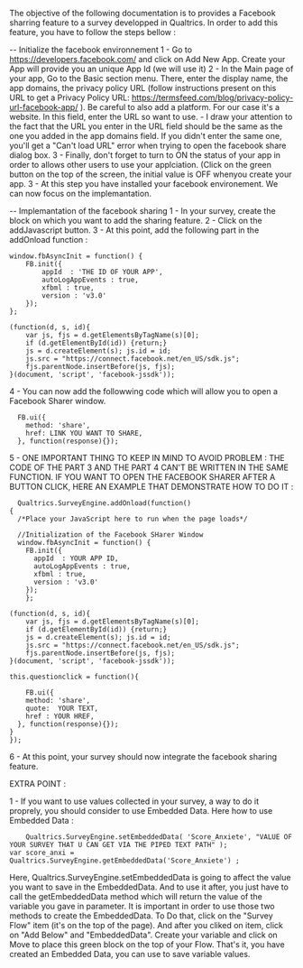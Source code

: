 The objective of the following documentation is to provides a Facebook sharring feature to a survey developped in Qualtrics. 
In order to add this feature, you have to follow the steps bellow : 
  
  -- Initialize the facebook environnement
  1 - Go to https://developers.facebook.com/ and click on Add New App. Create your App will provide you an unique App Id (we will use it) 
  2 - In the Main page of your app, Go to the Basic section menu. There, enter the display name, the app domains, the privacy policy URL (follow instructions present on this URL to get a Privacy Policy URL: https://termsfeed.com/blog/privacy-policy-url-facebook-app/ ). Be careful to also add a platform. For our case it's a website. In this field, enter the URL so want to use. 
  	- I draw your attention to the fact that the URL you enter in the URL field should be the same as the one you added in the app domains field. If you didn't enter the same one, you'll get a "Can't load URL" error when trying to open the facebook share dialog box. 
  3 - Finally, don't forget to turn to ON the status of your app in order to allows other users to use your applciation. (Click on the green button on the top of the screen, the initial value is OFF whenyou create your app. 
  3 - At this step you have installed your facebook environement. We can now focus on the implemantation. 
  
  -- Implemantation of the facebook sharing 
  1 - In your survey, create the block on which you want to add the sharing feature. 
  2 - Click on the addJavascript button. 
  3 - At this point, add the following part in the addOnload function : 

 	window.fbAsyncInit = function() {    	
		FB.init({
			appId  : 'THE ID OF YOUR APP',
			autoLogAppEvents : true,
			xfbml : true,
			version : 'v3.0'
		}); 
    };

  	(function(d, s, id){
    	var js, fjs = d.getElementsByTagName(s)[0];
     	if (d.getElementById(id)) {return;}
     	js = d.createElement(s); js.id = id;
     	js.src = "https://connect.facebook.net/en_US/sdk.js";
     	fjs.parentNode.insertBefore(js, fjs);
   	}(document, 'script', 'facebook-jssdk'));
    
   4 - You can now add the followwing code which will allow you to open a Facebook Sharer window.
      
      FB.ui({
        method: 'share',
        href: LINK YOU WANT TO SHARE,
      }, function(response){});
      
  5 -  ONE IMPORTANT THING TO KEEP IN MIND TO AVOID PROBLEM : THE CODE OF THE PART 3 AND THE PART 4 CAN'T BE WRITTEN IN THE SAME FUNCTION. IF YOU WANT TO OPEN THE FACEBOOK SHARER AFTER A BUTTON CLICK, HERE AN EXAMPLE THAT DEMONSTRATE HOW TO DO IT : 
      
      Qualtrics.SurveyEngine.addOnload(function()
    {
      /*Place your JavaScript here to run when the page loads*/
        
      //Initialization of the Facebook SHarer Window 
      window.fbAsyncInit = function() {    	
        FB.init({
          appId  : YOUR APP ID, 
          autoLogAppEvents : true,
          xfbml : true,
          version : 'v3.0'
        });
        };

  	(function(d, s, id){
    	var js, fjs = d.getElementsByTagName(s)[0];
     	if (d.getElementById(id)) {return;}
     	js = d.createElement(s); js.id = id;
     	js.src = "https://connect.facebook.net/en_US/sdk.js";
     	fjs.parentNode.insertBefore(js, fjs);
   	}(document, 'script', 'facebook-jssdk'));
	
    this.questionclick = function(){

        FB.ui({
        method: 'share',
        quote:  YOUR TEXT,
        href : YOUR HREF,
      }, function(response){});
    }
    });
    
   6 - At this point, your survey should now integrate the facebook sharing feature.  

   EXTRA POINT : 
  
   1 - If you want to use values collected in your survey, a way to do it proprely, you should consider to use Embedded Data. Here how to use Embedded Data : 

    	Qualtrics.SurveyEngine.setEmbeddedData( 'Score_Anxiete', "VALUE OF YOUR SURVEY THAT U CAN GET VIA THE PIPED TEXT PATH" );
	var score_anxi = Qualtrics.SurveyEngine.getEmbeddedData('Score_Anxiete') ;
  
  Here, Qualtrics.SurveyEngine.setEmbeddedData is going to affect the value you want to save in the EmbeddedData. And to use it after, you just have to call the getEmbeddedData method which will return the value of the variable you gave in parameter. It is important in order to use those two methods to create the EmbeddedData. To Do that, click on the "Survey Flow" item (it's on the top of the page). And after you cliked on item, click on "Add Below" and "EmbeddedData". Create your variable and click on Move to place this green block on the top of your Flow. That's it, you have created an Embedded Data, you can use to save variable values. 
